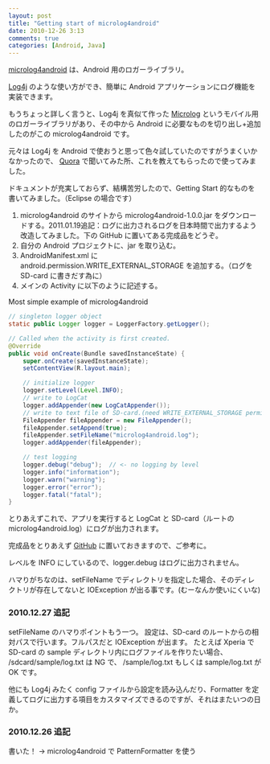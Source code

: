 ```yaml
---
layout: post
title: "Getting start of microlog4android"
date: 2010-12-26 3:13
comments: true
categories: [Android, Java]
---
```

[microlog4android](http://code.google.com/p/microlog4android/) は、Android 用のロガーライブラリ。

[Log4j](http://logging.apache.org/log4j/1.2/) のような使い方ができ、簡単に Android アプリケーションにログ機能を実装できます。
<!--more-->

もうちょっと詳しく言うと、Log4j を真似て作った [Microlog](http://microlog.sourceforge.net/site/) というモバイル用のロガーライブラリがあり、その中から Android に必要なものを切り出し+追加したのがこの microlog4android です。

元々は Log4j を Android で使おうと思って色々試していたのですがうまくいかなかったので、 [Quora](http://www.quora.com/) で聞いてみた所、これを教えてもらったので使ってみました。

ドキュメントが充実しておらず、結構苦労したので、Getting Start 的なものを書いてみました。（Eclipse の場合です）

1. microlog4android のサイトから microlog4android-1.0.0.jar をダウンロードする。2011.01.19追記：ログに出力されるログを日本時間で出力するよう改造してみました。下の GitHub に置いてある完成品をどうぞ。
2. 自分の Android プロジェクトに、jar を取り込む。
3. AndroidManifest.xml に android.permission.WRITE_EXTERNAL_STORAGE を追加する。（ログを SD-card に書きだす為に）
4. メインの Activity に以下のように記述する。

Most simple example of microlog4android

```java
// singleton logger object
static public Logger logger = LoggerFactory.getLogger();

// Called when the activity is first created.
@Override
public void onCreate(Bundle savedInstanceState) {
    super.onCreate(savedInstanceState);
    setContentView(R.layout.main);

    // initialize logger
    logger.setLevel(Level.INFO);
    // write to LogCat
    logger.addAppender(new LogCatAppender());
    // write to text file of SD-card.(need WRITE_EXTERNAL_STORAGE permission)
    FileAppender fileAppender = new FileAppender();
    fileAppender.setAppend(true);
    fileAppender.setFileName("microlog4android.log");
    logger.addAppender(fileAppender);

    // test logging
    logger.debug("debug");  // <- no logging by level
    logger.info("information");
    logger.warn("warning");
    logger.error("error");
    logger.fatal("fatal");
}
```

とりあえずこれで、アプリを実行すると LogCat と SD-card（ルートの microlog4android.log）にログが出力されます。

完成品をとりあえず [GitHub](https://github.com/amay077/microlog4androidSample) に置いておきますので、ご参考に。

レベルを INFO にしているので、logger.debug はログに出力されません。

ハマりがちなのは、setFileName でディレクトリを指定した場合、そのディレクトリが存在してないと IOException が出る事です。(むーなんか使いにくいな)

### 2010.12.27 追記
setFileName のハマりポイントもう一つ。 設定は、SD-card のルートからの相対パスで行います。フルパスだと IOException が出ます。 たとえば Xperia で SD-card の sample ディレクトリ内にログファイルを作りたい場合、 /sdcard/sample/log.txt は NG で、 /sample/log.txt もしくは sample/log.txt が OK です。

他にも Log4j みたく config ファイルから設定を読み込んだり、Formatter を定義してログに出力する項目をカスタマイズできるのですが、それはまたいつの日か。

### 2010.12.26 追記
書いた！ → microlog4android で PatternFormatter を使う